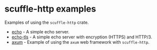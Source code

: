 # scuffle-http examples

Examples of using the `scuffle-http` crate.

- [echo](./src/echo.rs) - A simple echo server.
- [echo-tls](./src/echo_tls.rs) - A simple echo server with encryption (HTTPS) and HTTP/3.
- [axum](./src/axum.rs) - Example of using the `axum` web framework with `scuffle-http`.
